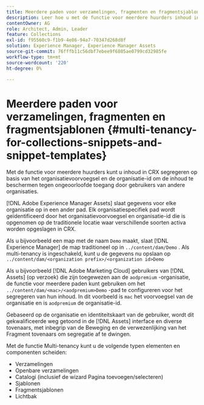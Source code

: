 ```yaml
---
title: Meerdere paden voor verzamelingen, fragmenten en fragmentsjablonen
description: Leer hoe u met de functie voor meerdere huurders inhoud in de CRX-opslagplaats kunt scheiden op basis van de organisatie van de klant om ongeoorloofde toegang te voorkomen.
contentOwner: AG
role: Architect, Admin, Leader
feature: Collections
exl-id: f95560c9-f1b9-4e86-94a7-70347d268d8f
solution: Experience Manager, Experience Manager Assets
source-git-commit: 76fffb11c56dbf7ebee9f6805ae0799cd32985fe
workflow-type: tm+mt
source-wordcount: '220'
ht-degree: 0%

---
```


# Meerdere paden voor verzamelingen, fragmenten en fragmentsjablonen {#multi-tenancy-for-collections-snippets-and-snippet-templates}

Met de functie voor meerdere huurders kunt u inhoud in CRX segregeren op basis van het organisatievoorvoegsel en de organisatie-id om de inhoud te beschermen tegen ongeoorloofde toegang door gebruikers van andere organisaties.

[!DNL Adobe Experience Manager Assets] slaat gegevens voor elke organisatie op in een ander pad. Elk organisatiespecifiek pad wordt geïdentificeerd door het organisatievoorvoegsel en organisatie-id
die is opgenomen op de traditionele locatie waar verschillende soorten activa worden opgeslagen in CRX.

Als u bijvoorbeeld een map met de naam `Demo` maakt, slaat [!DNL Experience Manager] de map traditioneel op in `../content/dam/Demo` . Als multi-tenancy is ingeschakeld, kunt u de gegevens nu opslaan op `../content/dam/<organization prefix>/<organization id>Demo`

Als u bijvoorbeeld [!DNL Adobe Marketing Cloud] gebruikers van [!DNL Assets] (op verzoek) die zijn toegewezen aan de `aodpremium` -organisatie, de functie voor meerdere paden kunt gebruiken om het `../content/dam/<mac>/<aodpremium>Demo` -pad te configureren voor het segregeren van hun inhoud. In dit voorbeeld is `mac` het voorvoegsel van de organisatie en is `aodpremium` de organisatie-id.

Gebaseerd op de organisatie en identiteitskaart van de gebruiker, wordt dit gekwalificeerde weg getoond in de [!DNL Assets] interface en diverse tovenaars, met inbegrip van de Beweging en de verwezenlijking van het Fragment tovenaars om segregatie af te dwingen.

Met de functie Multi-tenancy kunt u de volgende typen elementen en componenten scheiden:

* Verzamelingen
* Openbare verzamelingen
* Catalogi (inclusief de wizard Pagina toevoegen/selecteren)
* Sjablonen
* Fragmentsjablonen
* Lichtbak
